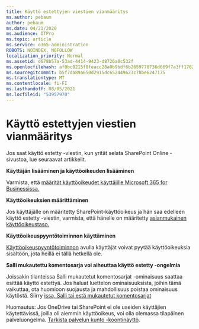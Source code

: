 ```yaml
---
title: Käyttö estettyjen viestien vianmääritys
ms.author: pebaum
author: pebaum
ms.date: 04/21/2020
ms.audience: ITPro
ms.topic: article
ms.service: o365-administration
ROBOTS: NOINDEX, NOFOLLOW
localization_priority: Normal
ms.assetid: d678b57a-53ad-4414-9423-d8726a0c532f
ms.openlocfilehash: af0bc0215f8feacc28a0b9bdf6b2659778736d669f7a3ff17628401e23d5fb6f
ms.sourcegitcommit: b5f7da89a650d2915dc652449623c78be6247175
ms.translationtype: MT
ms.contentlocale: fi-FI
ms.lasthandoff: 08/05/2021
ms.locfileid: "53957970"
---
```

# <a name="troubleshoot-access-denied-messages"></a>Käyttö estettyjen viestien vianmääritys

Jos saat käyttö estetty -viestin, kun yrität selata SharePoint Online -sivustoa, lue seuraavat artikkelit.

**Käyttäjän lisääminen ja käyttöoikeuden lisääminen**

Varmista, että [määrität käyttöoikeudet käyttäjille Microsoft 365 for Businessissa.](https://docs.microsoft.com/microsoft-365/admin/add-users/add-users)

**Käyttöoikeuksien määrittäminen**

Jos käyttäjälle on määritetty SharePoint-käyttöoikeus ja hän saa edelleen käyttö estetty -viestin, varmista, että hänelle on määritetty [asianmukainen käyttöoikeustaso.](https://docs.microsoft.com/sharepoint/understanding-permission-levels)

**Käyttöoikeuspyyntötoiminnon käyttäminen**

[Käyttöoikeuspyyntötoiminnon](https://support.office.com/article/Set-up-and-manage-access-requests-94B26E0B-2822-49D4-929A-8455698654B3) avulla käyttäjät voivat pyytää käyttöoikeuksia sisältöön, jota heillä ei tällä hetkellä ole. 

**Salli mukautettu komentosarja voi aiheuttaa käyttö estetty -ongelmia**

Joissakin tilanteissa Salli mukautetut komentosarjat -ominaisuus saattaa esittää käyttö estettyä. Jos haluat luettelon ominaisuuksista, joihin tämä vaikuttaa, ota huomioon suojausta ja mahdollisuus poistaa ominaisuus käytöstä. Siirry [issa, Salli tai estä mukautetut komentosarjat](https://docs.microsoft.com/sharepoint/allow-or-prevent-custom-script)

Huomautus: Jos OneDrive tai SharePoint ei ole useiden käyttäjien käytettävissä, joilla oli aiemmin käyttöoikeus, voi olla olemassa tilapäinen palveluongelma. [Tarkista palvelun kunto -koontinäyttö](https://portal.office.com/adminportal/home#/servicehealth).


  

